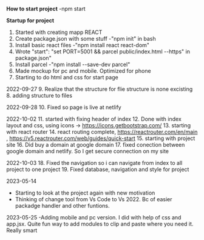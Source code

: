 **How to start project**
-npm start

**Startup for project**
1. Started with creating mapp REACT
2. Create package.json with some stuff 
-"npm init" in bash 
3. Install basic react files 
-"npm install react react-dom"
4. Wrote "start": "set PORT=5001 && parcel public/index.html --https" in package.json"
5. Install parcel 
-"npm install --save-dev parcel"
6. Made mockup for pc and mobile. Optimized for phone
7. Starting to do html and css for start page 

2022-09-27
9. Realize that the structure for flie structure is none excisting
8. adding structure to files

2022-09-28
10. Fixed so page is live at netlify

2022-10-02
11. started with fixing header of index
12. Done with index layout and css, using icons -> https://icons.getbootstrap.com/
13. starting with react router
14. react routing complete, https://reactrouter.com/en/main , https://v5.reactrouter.com/web/guides/quick-start
15. starting with project site
16. Did buy a domain at google domain
17. fixed conection between google domain and netlify. So I get secure connection on my site

2022-10-03
18. Fixed the navigation so i can navigate from index to all project to one project
19. Fixed database, navigation and style for project

2023-05-14
- Starting to look at the project again with new motivation
- Thinking of change tool from Vs Code to Vs 2022. Bc of easier packadge handler and other funtions.

2023-05-25
-Adding mobile and pc version. I did with help of css and app.jsx. Quite fun way to add modules to clip and paste where you need it. Really smart
